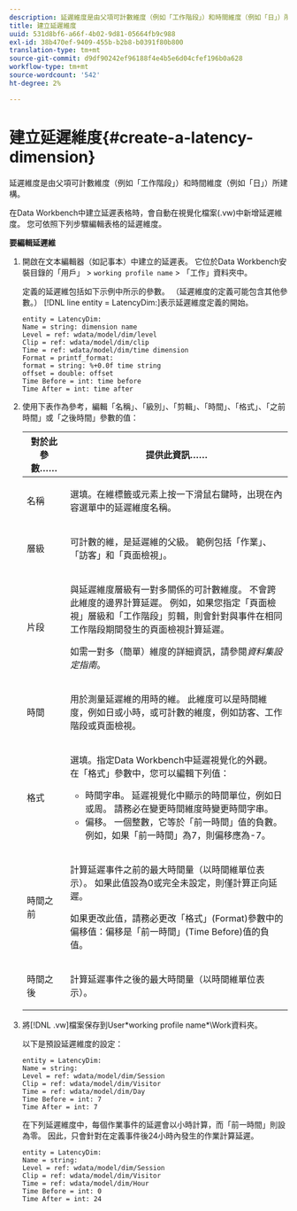 ```yaml
---
description: 延遲維度是由父項可計數維度（例如「工作階段」）和時間維度（例如「日」）所建構。
title: 建立延遲維度
uuid: 531d8bf6-a66f-4b02-9d81-05664fb9c988
exl-id: 38b470ef-9409-455b-b2b8-b0391f80b800
translation-type: tm+mt
source-git-commit: d9df90242ef96188f4e4b5e6d04cfef196b0a628
workflow-type: tm+mt
source-wordcount: '542'
ht-degree: 2%

---
```


# 建立延遲維度{#create-a-latency-dimension}

延遲維度是由父項可計數維度（例如「工作階段」）和時間維度（例如「日」）所建構。

在Data Workbench中建立延遲表格時，會自動在視覺化檔案(.vw)中新增延遲維度。 您可依照下列步驟編輯表格的延遲維度。

**要編輯延遲維**

1. 開啟在文本編輯器（如記事本）中建立的延遲表。 它位於Data Workbench安裝目錄的「用戶」 > `working profile name` > 「工作」資料夾中。

   定義的延遲維包括如下示例中所示的參數。 （延遲維度的定義可能包含其他參數。） [!DNL line entity = LatencyDim:]表示延遲維度定義的開始。

   ```
   entity = LatencyDim:
   Name = string: dimension name
   Level = ref: wdata/model/dim/level
   Clip = ref: wdata/model/dim/clip
   Time = ref: wdata/model/dim/time dimension
   Format = printf_format: 
   format = string: %+0.0f time string
   offset = double: offset
   Time Before = int: time before
   Time After = int: time after
   ```

1. 使用下表作為參考，編輯「名稱」、「級別」、「剪輯」、「時間」、「格式」、「之前時間」或「之後時間」參數的值：

   <table id="table_13DF30B8B7314F118D0ED5DF9EA70B9B"> 
   <thead> 
   <tr> 
      <th colname="col1" class="entry"> 對於此參數…… </th> 
      <th colname="col2" class="entry"> 提供此資訊…… </th> 
   </tr> 
   </thead>
   <tbody> 
   <tr> 
      <td colname="col1"> <p>名稱 </p> </td> 
      <td colname="col2"> <p>選填。在維標籤或元素上按一下滑鼠右鍵時，出現在內容選單中的延遲維度名稱。 </p> </td> 
   </tr> 
   <tr> 
      <td colname="col1"> <p>層級 </p> </td> 
      <td colname="col2"> <p>可計數的維，是延遲維的父級。 範例包括「作業」、「訪客」和「頁面檢視」。 </p> </td> 
   </tr> 
   <tr> 
      <td colname="col1"> <p>片段 </p> </td> 
      <td colname="col2"> <p>與延遲維度層級有一對多關係的可計數維度。 不會跨此維度的邊界計算延遲。 例如，如果您指定「頁面檢視」層級和「工作階段」剪輯，則會針對與事件在相同工作階段期間發生的頁面檢視計算延遲。 </p> <p>如需一對多（簡單）維度的詳細資訊，請參閱<i>資料集設定指南</i>。 </p> </td> 
   </tr> 
   <tr> 
      <td colname="col1"> <p>時間 </p> </td> 
      <td colname="col2"> <p>用於測量延遲維的用時的維。 此維度可以是時間維度，例如日或小時，或可計數的維度，例如訪客、工作階段或頁面檢視。 </p> </td> 
   </tr> 
   <tr> 
      <td colname="col1"> 格式 </td> 
      <td colname="col2"> <p>選填。指定Data Workbench中延遲視覺化的外觀。 在「格式」參數中，您可以編輯下列值： 
      <ul id="ul_ABF4C17BDE2E4F6C9CBDD933674DE861"> 
         <li id="li_5ED6A7267C81444983AF8507ADC6A5AB">時間字串。 延遲視覺化中顯示的時間單位，例如日或周。 請務必在變更時間維度時變更時間字串。 </li> 
         <li id="li_E3B517ECE1494221AAE90455CC0AAB42">偏移。 一個整數，它等於「前一時間」值的負數。 例如，如果「前一時間」為7，則偏移應為-7。 </li> 
      </ul> </p> </td> 
   </tr> 
   <tr> 
      <td colname="col1"> <p>時間之前 </p> </td> 
      <td colname="col2"> <p>計算延遲事件之前的最大時間量（以時間維單位表示）。 如果此值設為0或完全未設定，則僅計算正向延遲。 </p> <p>如果更改此值，請務必更改「格式」(Format)參數中的偏移值：偏移是「前一時間」(Time Before)值的負值。 </p> </td> 
   </tr> 
   <tr> 
      <td colname="col1"> <p>時間之後 </p> </td> 
      <td colname="col2"> <p>計算延遲事件之後的最大時間量（以時間維單位表示）。 </p> </td> 
   </tr> 
   </tbody> 
   </table>

1. 將[!DNL .vw]檔案保存到User\*working profile name*\Work資料夾。

   以下是預設延遲維度的設定：

   ```
   entity = LatencyDim:
   Name = string: 
   Level = ref: wdata/model/dim/Session
   Clip = ref: wdata/model/dim/Visitor
   Time = ref: wdata/model/dim/Day
   Time Before = int: 7
   Time After = int: 7
   ```

   在下列延遲維度中，每個作業事件的延遲會以小時計算，而「前一時間」則設為零。 因此，只會針對在定義事件後24小時內發生的作業計算延遲。

   ```
   entity = LatencyDim:
   Name = string:
   Level = ref: wdata/model/dim/Session
   Clip = ref: wdata/model/dim/Visitor
   Time = ref: wdata/model/dim/Hour
   Time Before = int: 0
   Time After = int: 24
   ```

